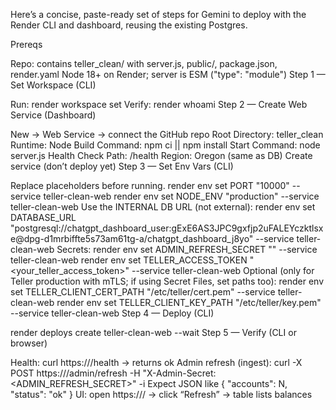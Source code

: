 Here’s a concise, paste-ready set of steps for Gemini to deploy with the Render CLI and dashboard, reusing the existing Postgres.

Prereqs

Repo: contains teller_clean/ with server.js, public/, package.json, render.yaml
Node 18+ on Render; server is ESM ("type": "module")
Step 1 — Set Workspace (CLI)

Run: render workspace set
Verify: render whoami
Step 2 — Create Web Service (Dashboard)

New → Web Service → connect the GitHub repo
Root Directory: teller_clean
Runtime: Node
Build Command: npm ci || npm install
Start Command: node server.js
Health Check Path: /health
Region: Oregon (same as DB)
Create service (don’t deploy yet)
Step 3 — Set Env Vars (CLI)

Replace placeholders before running.
render env set PORT "10000" --service teller-clean-web
render env set NODE_ENV "production" --service teller-clean-web
Use the INTERNAL DB URL (not external):
render env set DATABASE_URL "postgresql://chatgpt_dashboard_user:gExE6AS3JPC9gxfjp2uFALEYczktlsxe@dpg-d1mrbiffte5s73am61tg-a/chatgpt_dashboard_j8yo" --service teller-clean-web
Secrets:
render env set ADMIN_REFRESH_SECRET "<a-long-random-string>" --service teller-clean-web
render env set TELLER_ACCESS_TOKEN "<your_teller_access_token>" --service teller-clean-web
Optional (only for Teller production with mTLS; if using Secret Files, set paths too):
render env set TELLER_CLIENT_CERT_PATH "/etc/teller/cert.pem" --service teller-clean-web
render env set TELLER_CLIENT_KEY_PATH "/etc/teller/key.pem" --service teller-clean-web
Step 4 — Deploy (CLI)

render deploys create teller-clean-web --wait
Step 5 — Verify (CLI or browser)

Health: curl https://<YOUR-WEB-URL>/health → returns ok
Admin refresh (ingest): curl -X POST https://<YOUR-WEB-URL>/admin/refresh -H "X-Admin-Secret: <ADMIN_REFRESH_SECRET>" -i
Expect JSON like { "accounts": N, "status": "ok" }
UI: open https://<YOUR-WEB-URL>/ → click “Refresh” → table lists balances